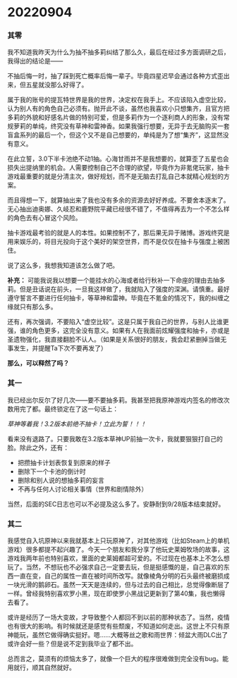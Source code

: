 # 20220904

### 其零

我不知道我昨天为什么为抽不抽多莉纠结了那么久，最后在经过多方面调研之后，我得出的结论是——

不抽后悔一时，抽了踩到死亡概率后悔一辈子。毕竟四星迟早会通过各种方式歪出来，但五星就没那么好得了。

属于我的账号的提瓦特世界是我的世界，决定权在我手上。不应该陷入虚空比较，认为别人有的角色自己必须有。抛开此不谈，虽然也我喜欢小只想集齐，且官方把多莉的外貌和好感名片做的特别可爱，但是多莉作为一个逐利商人的形象，没有常规萝莉的单纯，终究没有草神和雷神香。如果我强行想要，无异于去无脑购买一套盲盒系列的最后一个，但这个又不是自己想要的，单纯是为了想“集齐”，这显然没有意义。

在此立誓，3.0下半卡池绝不动1抽。心海甘雨并不是我想要的，就算歪了五星也会损失出提纳里的机会。人需要控制自己不合理的欲望，毕竟作为非氪佬玩家，抽卡游戏最重要的就是分清主次，做好规划，而不是无脑去打乱自己本就精心规划的方案。

而且得想一下，就算抽出来了我也没有多余的资源去好好养成。不要舍本逐末了。无心抽出迪奥娜、久岐忍和鹿野院平藏已经很不错了，不值得再去为一个不怎么样的角色去有心冒这个风险。

抽卡游戏最考验的就是人的本性。如果控制不了，那后果无异于赌博。游戏终究是用来娱乐的，将目光投向于这个美好的架空世界，而不是仅仅在抽卡与强度上被困住。

说了这么多，我想我知道该怎么做了吧。

**补充：** 可能我说我以想要一个能挂水的心海或者给行秋补一下命座的理由去抽多莉。但是丑话说在前头，一旦我这样做了，我就陷入了强度的深渊。请慎重。最好遵守誓言不要进行任何抽卡，等草神和雷神。毕竟在不氪金的情况下，我的纠缠之缘就只有那么多。

还有，再次强调，不要陷入“虚空比较”。这是只属于我自己的世界，与别人比谁更强，谁的角色更多，这完全没有意义。如果有人在我面前炫耀强度和抽卡，亦或是圣遗物强化，我直接翻脸不认人。（如果是关系很好的朋友，我会赶紧删掉当做无事发生，并提醒Ta下次不要再发了）

**那么，可以释然了吗？**

### 其一

我已经出尔反尔了好几次——要不要抽多莉。我甚至把我原神游戏内签名的修改次数用完了都。最终锁定在了这一句话上：

*草神等着我！3.2版本前绝不抽卡！立此为誓！！！*

看来没有退路了。只要我敢在3.2版本草神UP前抽一次卡，我就要狠狠打自己的脸。除此之外，还有：

- 把攒抽卡计划表恢复到原来的样子
- 删除下一个卡池的倒计时
- 删除和别人说的想抽多莉的妄言
- 不再与任何人讨论相关事情（世界和剧情除外）

当然，后面的SEC日志也可以不必提及这么多了。安静耐到9/28版本结束就好。

### 其二

我感觉自入坑原神以来我就基本上只玩原神了，对其他游戏（比如Steam上的单机游戏）很多都提不起兴趣了。今天一个朋友和我分享了他玩史莱姆牧场的故事，这游戏我两年前也特别喜欢，里面的史莱姆都超可爱的。不过现在也基本上不怎么想玩了。当然，不想玩也不必强求自己一定要去玩，但是挺感慨的是，自己喜欢的东西一直在变，自己的属性一直在被时间所改写。就像棱角分明的石头最终被磨损成一块光滑的鹅卵石。虽然一天天是连续的，但与过去的自己相比，总觉得像断层了一样。曾经我特别喜欢罗小黑，现在即使罗小黑战记更新到了第40集，我也懒得去看了。

或许是经历了一场大变故，才导致整个人都回不到以前的那种状态了。当然，疫情也有很大的影响。有时候就还是感觉有些颓废，不知道如何走出。这世上不只有原神能玩，虽然它做得确实挺好。嗯……大概等丝之歌和雨世界：倾盆大雨DLC出了或许会好一些？但是说不定到我毕业了都不出。

总而言之，莫须有的烦恼太多了，就像一个巨大的程序很难做到完全没有bug。能用就行，顺其自然就好。
